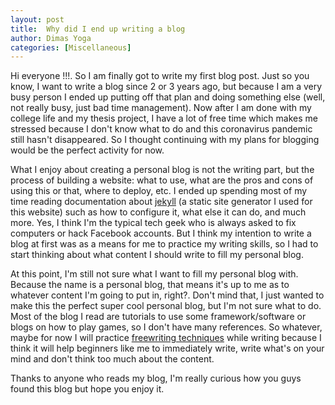 ```yaml
---
layout: post
title:  Why did I end up writing a blog
author: Dimas Yoga
categories: [Miscellaneous]
---
```


Hi everyone !!!. So I am finally got to write my first blog post. Just so you know, I want to write a blog since 2 or 3 years ago, but because I am a very busy person I ended up putting off that plan and doing something else (well, not really busy, just bad time management). Now after I am done with my college life and my thesis project, I have a lot of free time which makes me stressed because I don't know what to do and this coronavirus pandemic still hasn't disappeared. So I thought continuing with my plans for blogging would be the perfect activity for now.

What I enjoy about creating a personal blog is not the writing part, but the process of building a website: what to use, what are the pros and cons of using this or that, where to deploy, etc. I ended up spending most of my time reading documentation about [jekyll](https://jekyllrb.com/) (a static site generator I used for this website) such as how to configure it, what else it can do, and much more. Yes, I think I'm the typical tech geek who is always asked to fix computers or hack Facebook accounts. But I think my intention to write a blog at first was as a means for me to practice my writing skills, so I had to start thinking about what content I should write to fill my personal blog.

At this point, I'm still not sure what I want to fill my personal blog with. Because the name is a personal blog, that means it's up to me as to whatever content I'm going to put in, right?. Don't mind that, I just wanted to make this the perfect super cool personal blog, but I'm not sure what to do. Most of the blog I read are tutorials to use some framework/software or blogs on how to play games, so I don't have many references. So whatever, maybe for now I will practice [freewriting techniques](https://en.wikipedia.org/wiki/Free_writing) while writing because I think it will help beginners like me to immediately write, write what's on your mind and don't think too much about the content.

Thanks to anyone who reads my blog, I'm really curious how you guys found this blog but hope you enjoy it.
